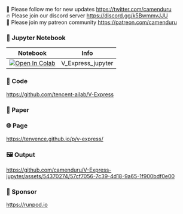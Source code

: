 🐣 Please follow me for new updates https://twitter.com/camenduru <br />
🔥 Please join our discord server https://discord.gg/k5BwmmvJJU <br />
🥳 Please join my patreon community https://patreon.com/camenduru <br />

### 🍊 Jupyter Notebook

| Notebook | Info
| --- | --- |
[![Open In Colab](https://colab.research.google.com/assets/colab-badge.svg)](https://colab.research.google.com/github/camenduru/V-Express-jupyter/blob/main/V_Express_jupyter.ipynb) | V_Express_jupyter

### 🧬 Code
https://github.com/tencent-ailab/V-Express

### 📄 Paper


### 🌐 Page
https://tenvence.github.io/p/v-express/

### 🖼 Output
https://github.com/camenduru/V-Express-jupyter/assets/54370274/57cf7056-7c39-4d18-9a65-1f900bdf0e00

### 🏢 Sponsor
https://runpod.io
